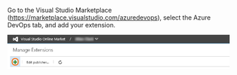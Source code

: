 Go to the Visual Studio Marketplace (https://marketplace.visualstudio.com/azuredevops), select the Azure DevOps tab, 
and add your extension.

![Plus sign on the Manage Extensions page of the Visual Studio Marketplace](../../get-started/media/add-extension.png)
